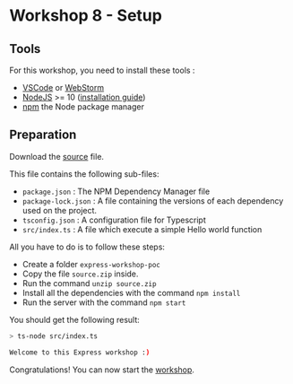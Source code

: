 # Workshop 8 - Setup

## Tools

For this workshop, you need to install these tools :
  - [VSCode](https://code.visualstudio.com/) or [WebStorm](https://www.jetbrains.com/webstorm/)
  - [NodeJS](https://nodejs.org/en/) >= 10 ([installation guide](https://lmgtfy.com/?q=how+to+install+nodejs))
  - [npm](https://www.npmjs.com/) the Node package manager

## Preparation

Download the [source](./source.zip) file.

This file contains the following sub-files:
 - `package.json` : The NPM Dependency Manager file
 - `package-lock.json` : A file containing the versions of each dependency used on the project.
 - `tsconfig.json` : A configuration file for Typescript
 - `src/index.ts` : A file which execute a simple Hello world function
 
All you have to do is to follow these steps:
 - Create a folder `express-workshop-poc`
 - Copy the file `source.zip` inside.
 - Run the command `unzip source.zip`
 - Install all the dependencies with the command `npm install`
 - Run the server with the command `npm start`

You should get the following result:

```sh
> ts-node src/index.ts

Welcome to this Express workshop :)
```

Congratulations! You can now start the [workshop](./README.md).
